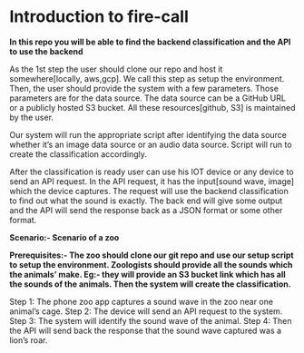 # Introduction to fire-call

**In this repo you will be able to find the backend classification and the API to use the backend**


As the 1st step the user should clone our repo and host it somewhere[locally, aws,gcp]. We call this step as setup the environment.
Then, the user should provide the system with a few parameters. Those parameters are for the data source. The data source can be a GitHub URL or a publicly hosted S3 bucket. All these resources[github, S3] is maintained by the user. 

Our system will run the appropriate script after identifying the data source whether it’s an image data source or an audio data source. Script will run to create the classification accordingly. 

After the classification is ready user can use his IOT device or any device to send an API request. In the API request, it has the input[sound wave, image] which the device captures. The request will use the backend classification to find out what the sound is exactly. The back end will give some output and the API will send the response back as a JSON format or some other format.

**Scenario:-  Scenario of a zoo**

**Prerequisites:- The zoo should clone our git repo and use our setup script to setup the environment.
Zoologists should provide all the sounds which the animals’ make. Eg:- they will provide an S3 bucket link which has all the sounds of the animals. Then the system will create the classification.**

Step 1: The phone zoo app captures a sound wave in the zoo near one animal’s cage.
Step 2: The device will send an API request to the system.
Step 3: The system will identify the sound wave of the animal.
Step 4: Then the API will send back the response that the sound wave captured was a lion’s roar.

